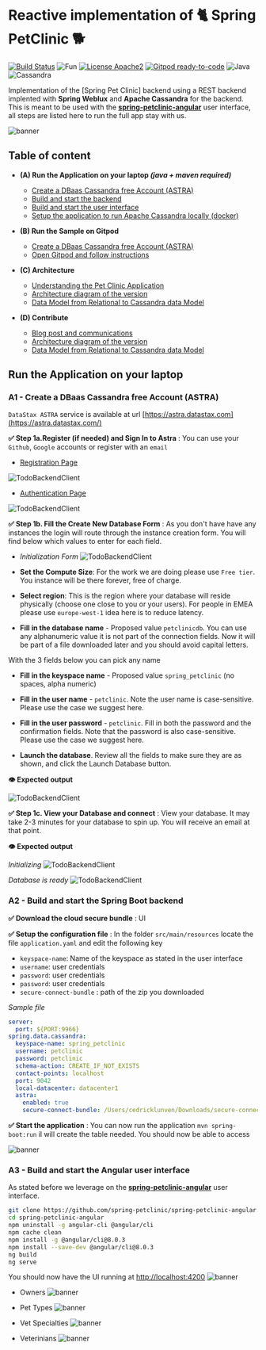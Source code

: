 # Reactive implementation of 🐈 Spring PetClinic 🐕 

[![Build Status](https://travis-ci.org/ff4j/ff4j.svg?branch=master)](https://travis-ci.org/clun/spring-petclinic-reactive)
![Fun](https://img.shields.io/badge/Build_with-Fun-blacke.svg?style=flat)
[![License Apache2](https://img.shields.io/hexpm/l/plug.svg)](http://www.apache.org/licenses/LICENSE-2.0)
[![Gitpod ready-to-code](https://img.shields.io/badge/Gitpod-ready--to--code-blue?logo=gitpod)](https://gitpod.io/#https://github.com/clun/spring-petclinic-reactive) 
![Java](https://img.shields.io/badge/-Java-black.svg?style=falt&logo=java)
![Cassandra](https://img.shields.io/badge/-Cassandra-black.svg?style=flat&logo=apache-cassandra)

Implementation of the [Spring Pet Clinic]  backend using a REST backend implented with **Spring Weblux** and **Apache Cassandra** for the backend. This is meant to be used with the **[spring-petclinic-angular](https://github.com/spring-petclinic/spring-petclinic-angular)** user interface, all steps are listed here to run the full app stay with us.

![banner](https://raw.githubusercontent.com/clun/spring-petclinic-reactive/master/doc/img/banner.png)

## Table of content

- **(A) Run the Application on your laptop *(java + maven required)***
  - [Create a DBaas Cassandra free Account (ASTRA)](#a1---create-a-dbaas-cassandra-free-account-astra)
  - [Build and start the backend](#a2)
  - [Build and start the user interface](##a3---build-and-start-the-angular--user-interface)
  - [Setup the application to run Apache Cassandra locally (docker)](#)

- **(B) Run the Sample on Gitpod**
  - [Create a DBaas Cassandra free Account (ASTRA)]()
  - [Open Gitpod and follow instructions](#)

- **(C) Architecture**
  - [Understanding the Pet Clinic Application](#)
  - [Architecture diagram of the version](#)
  - [Data Model from Relational to Cassandra data Model](#)

- **(D) Contribute**
  - [Blog post and communications](#)
  - [Architecture diagram of the version](#)
  - [Data Model from Relational to Cassandra data Model](#)

## Run the Application on your laptop

### A1 - Create a DBaas Cassandra free Account (ASTRA)

`DataStax ASTRA` service is available at url [https://astra.datastax.com](https://astra.datastax.com/)

**✅ Step 1a.Register (if needed) and Sign In to Astra** : You can use your `Github`, `Google` accounts or register with an `email`

- [Registration Page](https://astra.datastax.com/register)

![TodoBackendClient](https://github.com/DataStax-Academy/microservices-java-workshop-online/blob/master/z-materials/images/astra-create-register.png?raw=true)

- [Authentication Page](https://astra.datastax.com/)

![TodoBackendClient](https://github.com/DataStax-Academy/microservices-java-workshop-online/blob/master/z-materials/images/astra-create-login.png?raw=true)


**✅ Step 1b. Fill the Create New Database Form** : As you don't have have any instances the login will route through the instance creation form. You will find below which values to enter for each field.

- *Initialization Form*
![TodoBackendClient](https://github.com/DataStax-Academy/microservices-java-workshop-online/blob/master/z-materials/images/astra-create-2.png?raw=true)

- **Set the Compute Size**: For the work we are doing please use `Free tier`. You instance will be there forever, free of charge. 

- **Select region**: This is the region where your database will reside physically (choose one close to you or your users). For people in EMEA please use `europe-west-1` idea here is to reduce latency.

- **Fill in the database name** - Proposed value `petclinicdb`. You can use any alphanumeric value it is not part of the connection fields. Now it will be part of a file downloaded later and you should avoid capital letters.

With the 3 fields below you can pick any name

- **Fill in the keyspace name** - Proposed value `spring_petclinic` (no spaces, alpha numeric)

- **Fill in the user name** - `petclinic`. Note the user name is case-sensitive. Please use the case we suggest here.

- **Fill in the user password** - `petclinic`. Fill in both the password and the confirmation fields. Note that the password is also case-sensitive. Please use the case we suggest here.

- **Launch the database**. Review all the fields to make sure they are as shown, and click the Launch Database button.

**👁️ Expected output**

![TodoBackendClient](https://github.com/DataStax-Academy/microservices-java-workshop-online/blob/master/z-materials/images/astra-create-3.png?raw=true)

**✅ Step 1c. View your Database and connect** : View your database. It may take 2-3 minutes for your database to spin up. You will receive an email at that point.

**👁️ Expected output**

*Initializing*
![TodoBackendClient](https://github.com/DataStax-Academy/microservices-java-workshop-online/blob/master/z-materials/images/astra-create-4.png?raw=true)

*Database is ready*
![TodoBackendClient](https://github.com/DataStax-Academy/microservices-java-workshop-online/blob/master/z-materials/images/astra-create-5.png?raw=true)


### A2 - Build and start the Spring Boot backend

**✅ Download the cloud secure bundle** : UI

**✅ Setup the configuration file** : In the folder `src/main/resources` locate the file `application.yaml` and edit the following key

- `keyspace-name`: Name of the keyspace as stated in the user interface
- `username`: user credentials
- `password`: user credentials
- `password`: user credentials
- `secure-connect-bundle` : path of the zip you downloaded

*Sample file*
```yaml
server:
  port: ${PORT:9966}
spring.data.cassandra:
  keyspace-name: spring_petclinic
  username: petclinic
  password: petclinic
  schema-action: CREATE_IF_NOT_EXISTS
  contact-points: localhost
  port: 9042
  local-datacenter: datacenter1
  astra:
    enabled: true
    secure-connect-bundle: /Users/cedricklunven/Downloads/secure-connect-demos.zip
```

**✅ Start the application** : You can now run the application `mvn spring-boot:run` il will create the table needed. You should now be able to access

![banner](https://raw.githubusercontent.com/clun/spring-petclinic-reactive/master/doc/img/ui-swagger.png)

### A3 - Build and start the Angular  user interface

As stated before we leverage on the **[spring-petclinic-angular](https://github.com/spring-petclinic/spring-petclinic-angular)** user interface. 

```bash
git clone https://github.com/spring-petclinic/spring-petclinic-angular.git
cd spring-petclinic-angular
npm uninstall -g angular-cli @angular/cli
npm cache clean
npm install -g @angular/cli@8.0.3
npm install --save-dev @angular/cli@8.0.3
ng build
ng serve
```

You should now have the UI running at [http://localhost:4200](http://localhost:4200)
![banner](https://raw.githubusercontent.com/clun/spring-petclinic-reactive/master/doc/img/ui-top.png)

- Owners
![banner](https://raw.githubusercontent.com/clun/spring-petclinic-reactive/master/doc/img/ui-owners.png)

- Pet Types
![banner](https://raw.githubusercontent.com/clun/spring-petclinic-reactive/master/doc/img/ui-pettypes.png)

- Vet Specialties
![banner](https://raw.githubusercontent.com/clun/spring-petclinic-reactive/master/doc/img/ui-specialties.png)

- Veterinians
![banner](https://raw.githubusercontent.com/clun/spring-petclinic-reactive/master/doc/img/ui-veterinians.png)



